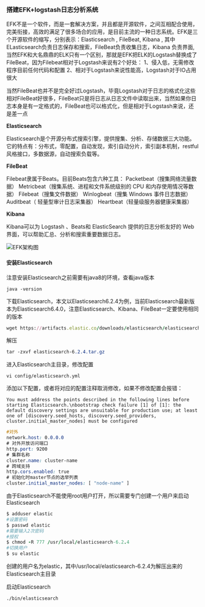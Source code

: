 ### 搭建EFK+logstash日志分析系统

EFK不是一个软件，而是一套解决方案，并且都是开源软件，之间互相配合使用，完美衔接，高效的满足了很多场合的应用，是目前主流的一种日志系统。EFK是三个开源软件的缩写，分别表示：Elasticsearch , FileBeat, Kibana , 其中ELasticsearch负责日志保存和搜索，FileBeat负责收集日志，Kibana 负责界面,当然EFK和大名鼎鼎的ELK只有一个区别，那就是EFK把ELK的Logstash替换成了FileBeat，因为Filebeat相对于Logstash来说有2个好处：
 1、侵入低，无需修改程序目前任何代码和配置
 2、相对于Logstash来说性能高，Logstash对于IO占用很大

当然FileBeat也并不是完全好过Logstash，毕竟Logstash对于日志的格式化这些相对FileBeat好很多，FileBeat只是将日志从日志文件中读取出来，当然如果你日志本身是有一定格式的，FileBeat也可以格式化，但是相对于Logstash来说，还是差一点

**Elasticsearch**

Elasticsearch是个开源分布式搜索引擎，提供搜集、分析、存储数据三大功能。它的特点有：分布式，零配置，自动发现，索引自动分片，索引副本机制，restful风格接口，多数据源，自动搜索负载等。

**FileBeat**

Filebeat隶属于Beats。目前Beats包含六种工具：
 Packetbeat（搜集网络流量数据）
 Metricbeat（搜集系统、进程和文件系统级别的 CPU 和内存使用情况等数据）
 Filebeat（搜集文件数据）
 Winlogbeat（搜集 Windows 事件日志数据）
 Auditbeat（ 轻量型审计日志采集器）
 Heartbeat（轻量级服务器健康采集器）

**Kibana**

Kibana可以为 Logstash 、Beats和 ElasticSearch 提供的日志分析友好的 Web 界面，可以帮助汇总、分析和搜索重要数据日志。

![EFK架构图](https://upload-images.jianshu.io/upload_images/1783810-fb619da96567824d.png?imageMogr2/auto-orient/strip|imageView2/2/w/704/format/png)

#### 安装Elasticsearch

注意安装Elasticsearch之前需要有java8的环境，查看java版本

```
java -version
```

下载Elasticsearch，本文以Elasticsearch6.2.4为例，当前Elasticsearch最新版本为Elasticsearch6.4.0，注意Elasticsearch、Kibana、FileBeat一定要使用相同的版本

```ruby
wget https://artifacts.elastic.co/downloads/elasticsearch/elasticsearch-6.2.4.tar.gz
```

解压

```css
tar -zxvf elasticsearch-6.2.4.tar.gz
```

进入Elasticsearch主目录，修改配置

```undefined
vi config/elasticsearch.yml
```

添加以下配置，或者将对应的配置注释取消修改，如果不修改配置会报错：

```
You must address the points described in the following lines before starting Elasticsearch.\nbootstrap check failure [1] of [1]: the default discovery settings are unsuitable for production use; at least one of [discovery.seed_hosts, discovery.seed_providers, cluster.initial_master_nodes] must be configured
```



```css
#对外
network.host: 0.0.0.0 
# 对外开放访问端口
http.port: 9200
# 集群名称
cluster.name: cluster-name
# 跨域支持
http.cors.enabled: true
# 初始化时master节点的选举列表
cluster.initial_master_nodes: [ "node-name" ]
```

由于Elasticsearch不能使用root用户打开，所以需要专门创建一个用户来启动Elasticsearch

```ruby
$ adduser elastic
#设置密码
$ passwd elastic
#需要输入2次密码
#授权
$ chmod -R 777 /usr/local/elasticsearch-6.2.4
#切换用户
$ su elastic
```

创建的用户名为elastic，其中/usr/local/elasticsearch-6.2.4为解压出来的Elasticsearch主目录

启动Elasticsearch

```undefined
./bin/elasticsearch
```

